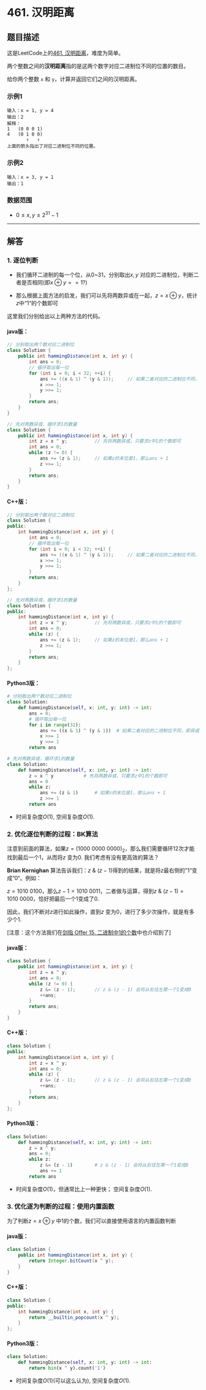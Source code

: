 # 461. 汉明距离

## 题目描述

这是LeetCode上的[461. 汉明距离](https://leetcode-cn.com/problems/hamming-distance/)，难度为简单。



两个整数之间的**汉明距离**指的是这两个数字对应二进制位不同的位置的数目。

给你两个整数 `x` 和 `y`，计算并返回它们之间的汉明距离。



### 示例1

```
输入：x = 1, y = 4
输出：2
解释：
1   (0 0 0 1)
4   (0 1 0 0)
       ↑   ↑
上面的箭头指出了对应二进制位不同的位置。
```



### 示例2

```
输入：x = 3, y = 1
输出：1
```



### 数据范围

- $0\le x, y\le 2^{31} - 1$

***



## 解答

### 1. 逐位判断

- 我们循环二进制的每一个位，从0~31，分别取出$x,y$ 对应的二进制位，判断二者是否相同(即$x\oplus y==1?$)

- 那么根据上面方法的启发，我们可以先将两数异或在一起，$z=x\oplus y$，统计$z$中“1“的个数即可

这里我们分别给出以上两种方法的代码。




#### **java版：**


```Java
// 分别取出两个数对应二进制位
class Solution {
    public int hammingDistance(int x, int y) {
        int ans = 0;
        // 循环取出每一位
        for (int i = 0; i < 32; ++i) {
            ans += ((x & 1) ^ (y & 1));		// 如果二者对应的二进制位不同，即异或等于1，那么ans + 1
            x >>= 1;
            y >>= 1;
        }
        return ans;
    }
}

// 先对两数异或，循环求1的数量
class Solution {
    public int hammingDistance(int x, int y) {
        int z = x ^ y;			// 先将两数异或，只要求z中1的个数即可
        int ans = 0;
        while (z != 0) {
            ans += (z & 1);		// 如果z的末位是1，那么ans + 1
            z >>= 1;
        }
        return ans;
    }
}
```

#### **C++版：**

```cpp
// 分别取出两个数对应二进制位
class Solution {
public:
    int hammingDistance(int x, int y) {
        int ans = 0;
        // 循环取出每一位
        for (int i = 0; i < 32; ++i) {
            ans += ((x & 1) ^ (y & 1));		// 如果二者对应的二进制位不同，即异或等于1，那么ans + 1
            x >>= 1;
            y >>= 1;
        }
        return ans;
    }
};

// 先对两数异或，循环求1的数量
class Solution {
public:
    int hammingDistance(int x, int y) {
        int z = x ^ y;			// 先将两数异或，只要求z中1的个数即可
        int ans = 0;
        while (z) {
            ans += (z & 1);		// 如果z的末位是1，那么ans + 1
            z >>= 1;
        }
        return ans;
    }
};
```

#### Python3版：

```python
# 分别取出两个数对应二进制位
class Solution:
    def hammingDistance(self, x: int, y: int) -> int:
        ans = 0;
        # 循环取出每一位
        for i in range(32):
            ans += ((x & 1) ^ (y & 1))	# 如果二者对应的二进制位不同，即异或等于1，那么ans + 1
            x >>= 1
            y >>= 1
        return ans

# 先对两数异或，循环求1的数量
class Solution:
    def hammingDistance(self, x: int, y: int) -> int:
        z = x ^ y			# 先将两数异或，只要求z中1的个数即可
        ans = 0
        while z: 
            ans += (z & 1)		# 如果z的末位是1，那么ans + 1
            z >>= 1
        return ans
```



* 时间复杂度$O(1)$, 空间复杂度$O(1)$.





### 2. 优化逐位判断的过程：BK算法

注意到前面的算法，如果$z=(1000\ 0000\ 0000)_2$，那么我们需要循环12次才能找到最后一个1，从而将$z$ 变为0. 我们考虑有没有更高效的算法？

**Brian Kernighan** 算法告诉我们：$z\ \&\ (z - 1)$得到的结果，就是将$z$最右侧的”1“变成”0“。例如：

$z=1010\ 0100$，那么$z-1=1010\ 0011$，二者做与运算，得到$z\ \&\ (z-1)=1010\ 0000$，恰好把最后一个1变成了0.

因此，我们不断对$z$进行如此操作，直到$z$ 变为0，进行了多少次操作，就是有多少个1.



[注意：这个方法我们在[剑指 Offer 15. 二进制中1的个数](./offer15.md)中也介绍到了]




#### **java版：**


```Java
class Solution {
    public int hammingDistance(int x, int y) {
        int z = x ^ y;
        int ans = 0;
        while (z != 0) {
            z &= (z - 1);		// z & (z - 1) 会将从右往左第一个1变成0
            ++ans;
        }
        return ans;
    }
}
```

#### **C++版：**

```cpp
class Solution {
public:
    int hammingDistance(int x, int y) {
        int z = x ^ y;
        int ans = 0;
        while (z) {
            z &= (z - 1);		// z & (z - 1) 会将从右往左第一个1变成0
            ++ans;
        }
        return ans;
    }
};
```

#### Python3版：

```python
class Solution:
    def hammingDistance(self, x: int, y: int) -> int:
        z = x ^ y;
        ans = 0;
        while z: 
            z &= (z - 1)		# z & (z - 1) 会将从右往左第一个1变成0
            ans += 1
        return ans
```



* 时间复杂度$O(1)$，但通常比上一种更快； 空间复杂度$O(1)$.





### 3. 优化逐为判断的过程：使用内置函数

为了判断$z=x \oplus y$ 中1的个数，我们可以直接使用语言的内置函数判断



#### **java版：**

```Java
class Solution {
    public int hammingDistance(int x, int y) {
        return Integer.bitCount(x ^ y);
    }
}
```

#### **C++版：**

```cpp
class Solution {
public:
    int hammingDistance(int x, int y) {
        return __builtin_popcount(x ^ y);
    }
};
```

#### Python3版：

```python
class Solution:
    def hammingDistance(self, x: int, y: int) -> int:
        return bin(x ^ y).count('1')
```



* 时间复杂度$O(1)$(可以这么认为), 空间复杂度$O(1)$.



